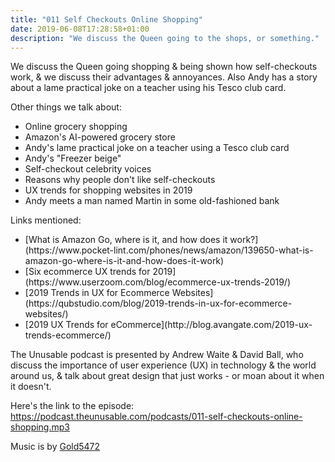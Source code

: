 ```yaml
---
title: "011 Self Checkouts Online Shopping"
date: 2019-06-08T17:28:58+01:00
description: "We discuss the Queen going to the shops, or something."
---
```



We discuss the Queen going shopping & being shown how self-checkouts work, & we discuss their advantages & annoyances. Also Andy has a story about a lame practical joke on a teacher using his Tesco club card.  


Other things we talk about:
<ul>
<li>Online grocery shopping</li>
<li>Amazon's AI-powered grocery store</li>
<li>Andy's lame practical joke on a teacher using a Tesco club card</li>
<li>Andy's "Freezer beige"</li>
<li>Self-checkout celebrity voices</li>
<li>Reasons why people don't like self-checkouts</li>
<li>UX trends for shopping websites in 2019</li>
<li>Andy meets a man named Martin in some old-fashioned bank</li>
</ul>

Links mentioned:
<ul>
<li>[What is Amazon Go, where is it, and how does it work?](https://www.pocket-lint.com/phones/news/amazon/139650-what-is-amazon-go-where-is-it-and-how-does-it-work)</li>
<li>[Six ecommerce UX trends for 2019](https://www.userzoom.com/blog/ecommerce-ux-trends-2019/)</li>
<li>[2019 Trends in UX for Ecommerce Websites](https://qubstudio.com/blog/2019-trends-in-ux-for-ecommerce-websites/)</li>
<li>[2019 UX Trends for eCommerce](http://blog.avangate.com/2019-ux-trends-ecommerce/)</li>
</ul>

The Unusable podcast is presented by Andrew Waite & David Ball, who discuss the importance of user experience (UX) in technology & the world around us, & talk about great design that just works - or moan about it when it doesn't.

Here's the link to the episode: https://podcast.theunusable.com/podcasts/011-self-checkouts-online-shopping.mp3

Music is by [Gold5472](https://gold5472.newgrounds.com/)